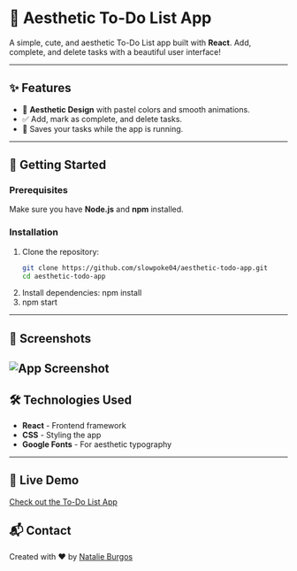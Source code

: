 # 🌸 Aesthetic To-Do List App

A simple, cute, and aesthetic To-Do List app built with **React**. Add, complete, and delete tasks with a beautiful user interface!

---

## ✨ Features

- 🌈 **Aesthetic Design** with pastel colors and smooth animations.
- ✅ Add, mark as complete, and delete tasks.
- 💾 Saves your tasks while the app is running.

---

## 🚀 Getting Started

### Prerequisites
Make sure you have **Node.js** and **npm** installed.

### Installation

1. Clone the repository:
   ```bash
   git clone https://github.com/slowpoke04/aesthetic-todo-app.git
   cd aesthetic-todo-app
2. Install dependencies:
    npm install
3. npm start 
---

## 📸 Screenshots

![App Screenshot](./screenshot.png)
---

## 🛠 Technologies Used

- **React** - Frontend framework
- **CSS** - Styling the app
- **Google Fonts** - For aesthetic typography
---
## 🔗 Live Demo

[Check out the To-Do List App](https://slowpoke04.github.io/aesthetic-todo-app/)

## 📬 Contact

Created with ❤️ by [Natalie Burgos](https://github.com/slowpoke04)